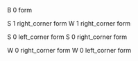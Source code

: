 
B 0 form

S 1 right_corner form
W 1 right_corner form

S 0 left_corner form
S 0 right_corner form

W 0 right_corner form
W 0 left_corner form

